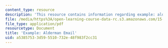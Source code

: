 ```yaml
---
content_type: resource
description: 'This resource contains information regarding example: alderman email.'
file: /media/https%3A/open-learning-course-data-rc.s3.amazonaws.com/15-279-management-communication-for-undergraduates-fall-2012/a53857533d595510732e48f983f2cc31_MIT15_279F12_aldermanEml.pdf
file_type: application/pdf
resourcetype: Document
title: 'Example: Alderman Email'
uid: a5385753-3d59-5510-732e-48f983f2cc31
---
```

